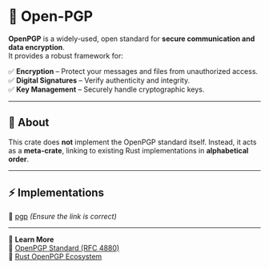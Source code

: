 # 🔐 Open-PGP  

**OpenPGP** is a widely-used, open standard for **secure communication and data encryption**.  
It provides a robust framework for:  

✅ **Encryption** – Protect your messages and files from unauthorized access.  
✅ **Digital Signatures** – Verify authenticity and integrity.  
✅ **Key Management** – Securely handle cryptographic keys.  

---

## 📖 About  

This crate does **not** implement the OpenPGP standard itself. Instead, it acts as a **meta-crate**, linking to existing Rust implementations in **alphabetical order**.  

---

## ⚡ Implementations  

🔹 [pgp](https://crates.io/crates/ope) _(Ensure the link is correct)_  

---

🔗 **Learn More**  
📜 [OpenPGP Standard (RFC 4880)](https://datatracker.ietf.org/doc/html/rfc4880)  
🦀 [Rust OpenPGP Ecosystem](https://crates.io/search?q=openpgp)  
